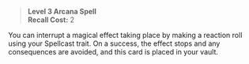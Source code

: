 > **Level 3 Arcana Spell**  
> **Recall Cost:** 2

You can interrupt a magical effect taking place by making a reaction roll using your Spellcast trait. On a success, the effect stops and any consequences are avoided, and this card is placed in your vault.
